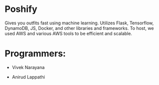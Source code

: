 # Poshify
Gives you outfits fast using machine learning. Utilizes Flask, Tensorflow, DynamoDB, JS, Docker, and other libraries and frameworks. To host, we used AWS and various AWS tools to be efficient and scalable.

# Programmers:

- Vivek Narayana

- Anirud Lappathi

